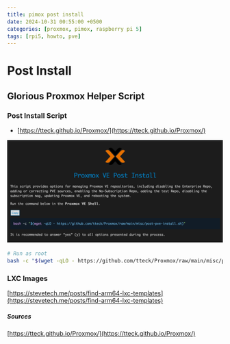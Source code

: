 ```yaml
---
title: pimox post install
date: 2024-10-31 00:55:00 +0500
categories: [proxmox, pimox, raspberry pi 5]
tags: [rpi5, howto, pve]
---
```


# Post Install

## Glorious Proxmox Helper Script
### Post Install Script
- [https://tteck.github.io/Proxmox/](https://tteck.github.io/Proxmox/)  

![pve-post](/assets/pve-post-install.png)


```bash
# Run as root
bash -c "$(wget -qLO - https://github.com/tteck/Proxmox/raw/main/misc/post-pve-install.sh)"
```

### LXC Images
[https://stevetech.me/posts/find-arm64-lxc-templates](https://stevetech.me/posts/find-arm64-lxc-templates)





##### Sources
[https://tteck.github.io/Proxmox/](https://tteck.github.io/Proxmox/)
